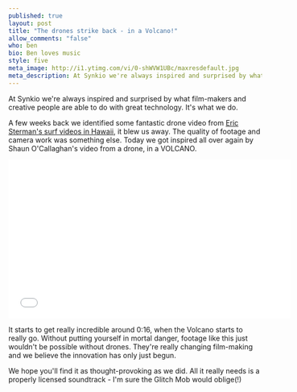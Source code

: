 ```yaml
---
published: true
layout: post
title: "The drones strike back - in a Volcano!"
allow_comments: "false"
who: ben
bio: Ben loves music
style: five
meta_image: http://i1.ytimg.com/vi/0-shWVW1UBc/maxresdefault.jpg
meta_description: At Synkio we're always inspired and surprised by what film-makers and creative people are able to do with great technology. It's what we do.
---
```


At Synkio we're always inspired and surprised by what film-makers and creative people are able to do with great technology. It's what we do.<!--excerpt-->

A few weeks back we identified some fantastic drone video from [Eric Sterman's surf videos in Hawaii](http://blog.synk.io/2014/01/17/innovations-in-film-making-drone-cameras.html), it blew us away. The quality of footage and camera work was something else. Today we got inspired all over again by Shaun O'Callaghan's video from a drone, in a VOLCANO.

<iframe width="560" height="315" src="//www.youtube.com/embed/0-shWVW1UBc" frameborder="0" allowfullscreen="1">		
</iframe>

It starts to get really incredible around 0:16, when the Volcano starts to really go. Without putting yourself in mortal danger, footage like this just wouldn't be possible without drones. They're really changing film-making and we believe the innovation has only just begun.

We hope you'll find it as thought-provoking as we did. All it really needs is a properly licensed soundtrack -  I'm sure the Glitch Mob would oblige(!)
